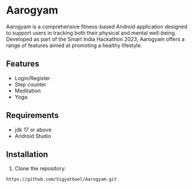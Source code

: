 # Aarogyam

Aarogyam is a comprehensive fitness-based Android application designed to support users in tracking both their physical and mental well-being. Developed as part of the Smart India Hackathon 2023, Aarogyam offers a range of features aimed at promoting a healthy lifestyle.

## Features

- Login/Register
- Step counter
- Meditation
- Yoga

## Requirements

- jdk 17 or above
- Android Studio

## Installation

1. Clone the repository:

```bash
https://github.com/VigyatGoel/Aarogyam.git
```
